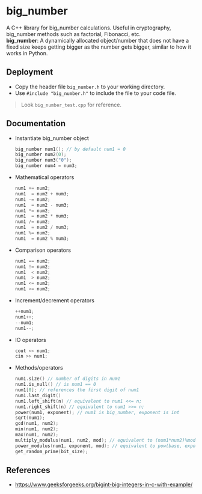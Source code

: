 # big_number
A C++ library for big_number calculations. Useful in cryptography, big_number methods such as factorial, Fibonacci, etc.<br>
**big_number**: A dynamically allocated object/number that does not have a fixed size keeps getting bigger as the number gets bigger, similar to how it works in Python.

## Deployment
- Copy the header file `big_number.h` to your working directory.
- Use `#include "big_number.h"` to include the file to your code file.

> Look `big_number_test.cpp` for reference.

## Documentation
- Instantiate big_number object
  ``` cpp
  big_number num1(); // by default num1 = 0
  big_number num2(0);
  big_number num3("0");
  big_number num4 = num3;
  ```
- Mathematical operators
  ``` cpp
  num1 += num2;
  num1  = num2 + num3;
  num1 -= num2;
  num1  = num2 - num3;
  num1 *= num2;
  num1  = num2 * num3;
  num1 /= num2;
  num1  = num2 / num3;
  num1 %= num2;
  num1  = num2 % num3;
  ```
- Comparison operators
  ``` cpp
  num1 == num2;
  num1 != num2;
  num1  < num2;
  num1  > num2;
  num1 <= num2;
  num1 >= num2;
  ```
- Increment/decrement operators
  ``` cpp
  ++num1;
  num1++;
  --num1;
  num1--;
  ```
- IO operators
  ``` cpp
  cout << num1;
  cin >> num1;
  ```
- Methods/operators
  ``` cpp
  num1.size() // number of digits in num1
  num1.is_null() // is num1 == 0
  num1[0]; // references the first digit of num1
  num1.last_digit()
  num1.left_shift(n) // equivalent to num1 <<= n;
  num1.right_shift(n) // equivalent to num1 >>= n;
  power(num1, exponent); // num1 is big_number, exponent is int
  sqrt(num1);
  gcd(num1, num2);
  min(num1, num2);
  max(num1, num2);
  multiply_modulus(num1, num2, mod); // equivalent to (num1*num2)%mod;
  power_modulus(num1, exponent, mod); // equivalent to pow(base, exponent)%mod; all are big_numbers
  get_random_prime(bit_size);
  ```
## References
  - https://www.geeksforgeeks.org/bigint-big-integers-in-c-with-example/
